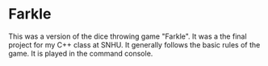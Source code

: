# Farkle
This was a version of the dice throwing game "Farkle". It was a the final project for my C++ class at SNHU. 
It generally follows the basic rules of the game. It is played in the command console. 
